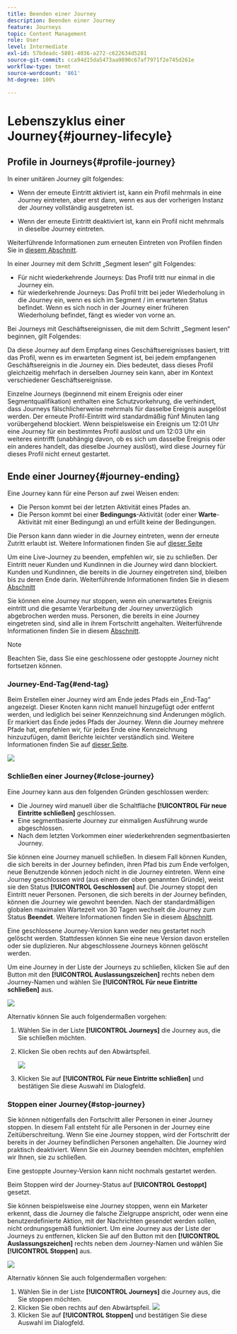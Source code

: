 ```yaml
---
title: Beenden einer Journey
description: Beenden einer Journey
feature: Journeys
topic: Content Management
role: User
level: Intermediate
exl-id: 57bdeadc-5801-4036-a272-c622634d5281
source-git-commit: cca94d15da5473aa9890c67af7971f2e745d261e
workflow-type: tm+mt
source-wordcount: '861'
ht-degree: 100%

---
```


# Lebenszyklus einer Journey{#journey-lifecyle}

## Profile in Journeys{#profile-journey}

In einer unitären Journey gilt folgendes:

* Wenn der erneute Eintritt aktiviert ist, kann ein Profil mehrmals in eine Journey eintreten, aber erst dann, wenn es aus der vorherigen Instanz der Journey vollständig ausgetreten ist.

* Wenn der erneute Eintritt deaktiviert ist, kann ein Profil nicht mehrmals in dieselbe Journey eintreten.

Weiterführende Informationen zum erneuten Eintreten von Profilen finden Sie in [diesem Abschnitt](../building-journeys/journey-gs.md#change-properties).

In einer Journey mit dem Schritt „Segment lesen“ gilt Folgendes:

* Für nicht wiederkehrende Journeys: Das Profil tritt nur einmal in die Journey ein.
* für wiederkehrende Journeys: Das Profil tritt bei jeder Wiederholung in die Journey ein, wenn es sich im Segment / im erwarteten Status befindet. Wenn es sich noch in der Journey einer früheren Wiederholung befindet, fängt es wieder von vorne an.

Bei Journeys mit Geschäftsereignissen, die mit dem Schritt „Segment lesen“ beginnen, gilt Folgendes:

Da diese Journey auf dem Empfang eines Geschäftsereignisses basiert, tritt das Profil, wenn es im erwarteten Segment ist, bei jedem empfangenen Geschäftsereignis in die Journey ein. Dies bedeutet, dass dieses Profil gleichzeitig mehrfach in derselben Journey sein kann, aber im Kontext verschiedener Geschäftsereignisse.

Einzelne Journeys (beginnend mit einem Ereignis oder einer Segmentqualifikation) enthalten eine Schutzvorkehrung, die verhindert, dass Journeys fälschlicherweise mehrmals für dasselbe Ereignis ausgelöst werden. Der erneute Profil-Eintritt wird standardmäßig fünf Minuten lang vorübergehend blockiert. Wenn beispielsweise ein Ereignis um 12:01 Uhr eine Journey für ein bestimmtes Profil auslöst und um 12:03 Uhr ein weiteres eintrifft (unabhängig davon, ob es sich um dasselbe Ereignis oder ein anderes handelt, das dieselbe Journey auslöst), wird diese Journey für dieses Profil nicht erneut gestartet.


## Ende einer Journey{#journey-ending}

Eine Journey kann für eine Person auf zwei Weisen enden:

* Die Person kommt bei der letzten Aktivität eines Pfades an.
* Die Person kommt bei einer **Bedingungs**-Aktivität (oder einer **Warte**-Aktivität mit einer Bedingung) an und erfüllt keine der Bedingungen.

Die Person kann dann wieder in die Journey eintreten, wenn der erneute Zutritt erlaubt ist. Weitere Informationen finden Sie auf [dieser Seite](../building-journeys/journey-gs.md#change-properties)

Um eine Live-Journey zu beenden, empfehlen wir, sie zu schließen. Der Eintritt neuer Kunden und Kundinnen in die Journey wird dann blockiert. Kunden und Kundinnen, die bereits in die Journey eingetreten sind, bleiben bis zu deren Ende darin. Weiterführende Informationen finden Sie in diesem [Abschnitt](../building-journeys/journey-end.md#close-journey)

Sie können eine Journey nur stoppen, wenn ein unerwartetes Ereignis eintritt und die gesamte Verarbeitung der Journey unverzüglich abgebrochen werden muss. Personen, die bereits in eine Journey eingetreten sind, sind alle in ihrem Fortschritt angehalten. Weiterführende Informationen finden Sie in diesem [Abschnitt](../building-journeys/journey-end.md#stop-journey).

>[!NOTE]
>
>Beachten Sie, dass Sie eine geschlossene oder gestoppte Journey nicht fortsetzen können.

### Journey-End-Tag{#end-tag}

Beim Erstellen einer Journey wird am Ende jedes Pfads ein „End-Tag“ angezeigt. Dieser Knoten kann nicht manuell hinzugefügt oder entfernt werden, und lediglich bei seiner Kennzeichnung sind Änderungen möglich. Er markiert das Ende jedes Pfads der Journey. Wenn die Journey mehrere Pfade hat, empfehlen wir, für jedes Ende eine Kennzeichnung hinzuzufügen, damit Berichte leichter verständlich sind. Weitere Informationen finden Sie auf [dieser Seite](../reports/live-report.md).

![](assets/journey-end.png)

<!--

### End activity{#journey-end-activity}

The **[!UICONTROL End]** activity allows you to mark the end of each path of the journey. It is not mandatory but recommended for visual clarity. See [this page](../building-journeys/end-activity.md)

![](assets/journey54.png)

-->

### Schließen einer Journey{#close-journey}

Eine Journey kann aus den folgenden Gründen geschlossen werden:

* Die Journey wird manuell über die Schaltfläche **[!UICONTROL Für neue Eintritte schließen]** geschlossen.
* Eine segmentbasierte Journey zur einmaligen Ausführung wurde abgeschlossen.
* Nach dem letzten Vorkommen einer wiederkehrenden segmentbasierten Journey.

Sie können eine Journey manuell schließen. In diesem Fall können Kunden, die sich bereits in der Journey befinden, ihren Pfad bis zum Ende verfolgen, neue Benutzende können jedoch nicht in die Journey eintreten. Wenn eine Journey geschlossen wird (aus einem der oben genannten Gründe), weist sie den Status **[!UICONTROL Geschlossen]** auf. Die Journey stoppt den Eintritt neuer Personen. Personen, die sich bereits in der Journey befinden, können die Journey wie gewohnt beenden. Nach der standardmäßigen globalen maximalen Wartezeit von 30 Tagen wechselt die Journey zum Status **Beendet**. Weitere Informationen finden Sie in diesem [Abschnitt](../building-journeys/journey-gs.md#global_timeout).

Eine geschlossene Journey-Version kann weder neu gestartet noch gelöscht werden. Stattdessen können Sie eine neue Version davon erstellen oder sie duplizieren. Nur abgeschlossene Journeys können gelöscht werden.

Um eine Journey in der Liste der Journeys zu schließen, klicken Sie auf den Button mit den **[!UICONTROL Auslassungszeichen]** rechts neben dem Journey-Namen und wählen Sie **[!UICONTROL Für neue Eintritte schließen]** aus.

![](assets/journey-finish-quick-action.png)

Alternativ können Sie auch folgendermaßen vorgehen:

1. Wählen Sie in der Liste **[!UICONTROL Journeys]** die Journey aus, die Sie schließen möchten.
1. Klicken Sie oben rechts auf den Abwärtspfeil.

   ![](assets/finish_drop_down_list.png)

1. Klicken Sie auf **[!UICONTROL Für neue Eintritte schließen]** und bestätigen Sie diese Auswahl im Dialogfeld.

### Stoppen einer Journey{#stop-journey}

Sie können nötigenfalls den Fortschritt aller Personen in einer Journey stoppen. In diesem Fall entsteht für alle Personen in der Journey eine Zeitüberschreitung. Wenn Sie eine Journey stoppen, wird der Fortschritt der bereits in der Journey befindlichen Personen angehalten. Die Journey wird praktisch deaktiviert. Wenn Sie ein Journey beenden möchten, empfehlen wir Ihnen, sie zu schließen.

Eine gestoppte Journey-Version kann nicht nochmals gestartet werden.

Beim Stoppen wird der Journey-Status auf **[!UICONTROL Gestoppt]** gesetzt.

Sie können beispielsweise eine Journey stoppen, wenn ein Marketer erkennt, dass die Journey die falsche Zielgruppe anspricht, oder wenn eine benutzerdefinierte Aktion, mit der Nachrichten gesendet werden sollen, nicht ordnungsgemäß funktioniert. Um eine Journey aus der Liste der Journeys zu entfernen, klicken Sie auf den Button mit den **[!UICONTROL Auslassungszeichen]** rechts neben dem Journey-Namen und wählen Sie **[!UICONTROL Stoppen]** aus.

![](assets/journey-finish-quick-action.png)

Alternativ können Sie auch folgendermaßen vorgehen:

1. Wählen Sie in der Liste **[!UICONTROL Journeys]** die Journey aus, die Sie stoppen möchten.
1. Klicken Sie oben rechts auf den Abwärtspfeil.
   ![](assets/finish_drop_down_list.png)
1. Klicken Sie auf **[!UICONTROL Stoppen]** und bestätigen Sie diese Auswahl im Dialogfeld.
